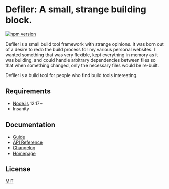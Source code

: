 # Defiler: A small, strange building block.

[![npm version](https://img.shields.io/npm/v/defiler.svg?style=flat-square)](https://www.npmjs.com/package/defiler)

Defiler is a small build tool framework with strange opinions. It was born out of a desire to redo the build process for my various personal websites. I wanted something that was very flexible, kept everything in memory as it was building, and could handle arbitrary dependencies between files so that when something changed, only the necessary files would be re-built.

Defiler is a build tool for people who find build tools interesting.

## Requirements

- [Node.js](https://nodejs.org/) 12.17+
- Insanity

## Documentation

- [Guide](GUIDE.md)
- [API Reference](API.md)
- [Changelog](CHANGELOG.md)
- [Homepage](https://conduitry.dev/defiler)

## License

[MIT](LICENSE)
